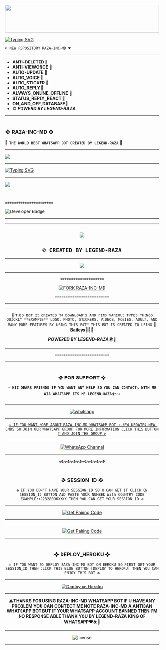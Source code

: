 <img src="https://i.imgur.com/dBaSKWF.gif" height="90" width="100%">


<a href="https://git.io/typing-svg"><img src="https://readme-typing-svg.demolab.com?font=Black+Ops+One&size=100&pause=1000&color=FF033E&center=true&width=1000&height=200&lines=RAZA-INC-MD" alt="Typing SVG" /></a>
  </p>

`© NEW REPOSITORY RAZA-INC-MD ♥️`

--------------------------
- **ANTI-DELETED 🚀**
- **ANTI-VIEWONCE 🚀**
- **AUTO-UPDATE 🚀**
- **AUTO_VOICE 🚀**
- **AUTO_STICKER 🚀**
- **AUTO_REPLY 🚀**
- **ALWAYS_ONLINE_OFFLINE 🚀**
- **STATUS_REPLY_REACT 🚀**
- **ON_AND_OFF_DATABASE🚀**
- © ***POWERD BY LEGEND-RAZA***

---------

### <br>  ❖ RAZA-INC-MD ❖
🔰 **`THE WORLD BEST WHATSAPP BOT CREATED BY LEGEND-RAZA`** 🔰

----------

<a><img src='https://i.imgur.com/LyHic3i.gif'/></a>

-------

 <a href="https://git.io/typing-svg"><img src="https://readme-typing-svg.demolab.com?font=Fira+Code&size=22&pause=1000&color=FFFFFF&background=000000&center=true&vCenter=true&multiline=true&random=true&width=435&lines=✰RAZA-INC-MD-WHATSAPP-BOT✰" alt="Typing SVG" /></a>
 
------------

<img align="center" height="auto"
src="https://cardivo.vercel.app/api?name=RAZA-INC-MD🚀&description=🥂❤️🔐THE%20WORLD%20BEST%20WHATSAPP%20BOT%★%20CREATED%20BY%20LEGEND%20RAZA🖤🔥💀&image=https://files.catbox.moe/7dj0d0.jpg?v=4&backgroundColor=%23ecf0f1&github=LEGEND-RAZA&pattern=leaf&colorPattern=%23eaeaea"/>

<br>

`❀❀❀❀❀❀❀❀❀❀❀❀❀❀❀❀❀❀❀❀❀❀`

  <!-- Developer -->
  <img src="https://img.shields.io/static/v1?label=OWNER&message=LEGEND%20RAZA&color=pink&style=plastic" alt="Developer Badge">
                  
</p>

-----------
----------

<div align="center"><br> <img src="https://profile-counter.glitch.me/RAZA-INC-MD/count.svg" />
  
`© CREATED BY LEGEND-RAZA`
-

------------

<a><img src='https://files.catbox.moe/3bww2u.jpg'/></a>

--------------

`❀❀❀❀❀❀❀❀❀❀❀❀❀❀❀❀❀❀❀❀`



[![FORK RAZA-INC-MD](https://img.shields.io/badge/FORK%20-RAZA%20INC%20MD-white)](https://github.com/LEGEND-RAZA/RAZA-INC-MD-V1/fork)

`⚛⚛⚛⚛⚛⚛⚛⚛⚛⚛⚛⚛⚛⚛⚛⚛⚛⚛⚛⚛⚛⚛⚛⚛⚛`

---------------

</a>
</p>

-----------------

🥂 `THIS BOT IS CREATED TO DOWNLOAD'S AND FIND VARIOUS TYPES THINGS QUICKLY **EXAMPLE** LOGO, PHOTO, STICKERS, VIDEOS, MOVIES, ADULT, AND MANY MORE FEATURES BY USING THIS BOT™ THIS BOT IS CREATED TO USING` 🥂 **[Baileys](https://github.com/WhiskeySockets/Baileys)🍾🌸💚**

***POWERED BY LEGEND-RAZA***🌍🌸

------------------

`⚛⚛⚛⚛⚛⚛⚛⚛⚛⚛⚛⚛⚛⚛⚛⚛⚛⚛⚛⚛⚛⚛⚛⚛⚛`

-----------------

### <br> ❖ FOR SUPPORT ❖

**`➩ HII DEARS FRIENDS IF YOU WANT ANY HELP SO YOU CAN CONTACT↘︎ WITH ME WIA WHATSAPP ITS ME LEGEND-RAZA࿐➺`**

-------

<p align="center">
  <a href="https://wa.me/+923280966780?text=*_HI+LEGEND-RAZA+I+NEED+HELP.+I+MESSAGE+YOU+FROM+RAZA-INC-MD+REPO_*" target="_blank">
    <img alt="whatsapp" src="https://img.shields.io/badge/ Whatsapp -25D366?style=for-the-badge&logo=whatsapp&logoColor=white" />

-----------    

`✠ IF YOU WANT MORE ABOUT RAZA-INC-MD WHATSAPP BOT :-NEW UPDATED NEW CMDS SO JOIN OUR WHATSAPP GROUP FOR MORE INFORMATION CLICK THIS BUTTON 🔳 AND JOIN THE GROUP ✠`

---------

[![WhatsApp Channel](https://img.shields.io/badge/Join-WhatsApp%20Channel-25D366?style=for-the-badge&logo=whatsapp)](https://whatsapp.com/channel/0029Vb3tkvIJZg48ETQSWN2z)

-----------

`✠`✠`✠`✠`✠`✠`✠`✠`✠`✠`✠`✠`✠`✠`✠`✠


### <br>    ❖ SESSION_ID ❖


`✠ IF YOU DON'T HAVE YOUR SESSION_ID SO U CAN GET IT CLICK ON SESSION_ID BUTTON AND PASTE YOUR NUMBER With COUNTRY CODE EXAMPLE:+92328096XXXX THEN YOU CAN GET YOUR SESSION_ID ✠`

----------

<p align="center">
<a href='https://pair-web-va8o.onrender.com/' target="_blank"><img alt='Get Pairing Code' src='https://img.shields.io/badge/Get%20Pairing%20Code-B700FB?style=for-the-badge&logo=codefactor&logoColor=white'/></a>
 
----------

----------

<p align="center">
<a href='https://pairwebown-7b4758583df5.herokuapp.com/' target="_blank"><img alt='Get Pairing Code' src='https://img.shields.io/badge/Get%20Pairing%20Code-000000?style=for-the-badge&logo=codefactor&logoColor=white'/></a>  
</p>
 
----------


 
### <br>   ❖ DEPLOY_HEROKU ❖

`✠ IF YOU WANT TO DEPLOY RAZA-INC-MD BOT ON HEROKU SO FIRST GET YOUR SESSION_ID THEN CLICK THIS BLUE BUTTON [DEPLOY TO HEROKU] THEN YOU CAN ENJOY THIS BOT ✠`

------------

<a href='https://dashboard.heroku.com/new?template=https%3A%2F%2Fgithub.com%2FLEGEND-RAZA%2FRAZA-INC-MD-V1%2Ftree%2Fmain' target="_blank"><img alt='Deploy on Heroku' src='https://img.shields.io/badge/Deploy%20on-Heroku-FF004D?style=for-the-badge&logo=heroku&logoColor=blue'/></a>  
</p>

----------

**⚠️THANKS FOR USING RAZA-INC-MD WHATSAPP BOT IF U HAVE ANY PROBLEM YOU CAN CONTECT ME NOTE RAZA-INC-MD A ANTIBAN WHATSAPP BOT BUT IF YOUR WHATSAPP ACCOUNT BANNED THEN I'M NO RESPONSE ABLE THANK YOU BY LEGEND-RAZA KING OF WHATSAPP♥️☣️🥂**

------------

![license](https://img.shields.io/github/license/LEGEND-RAZA/RAZA-INC-MD-V1?color=green&label=License&style=plastic)

----------

